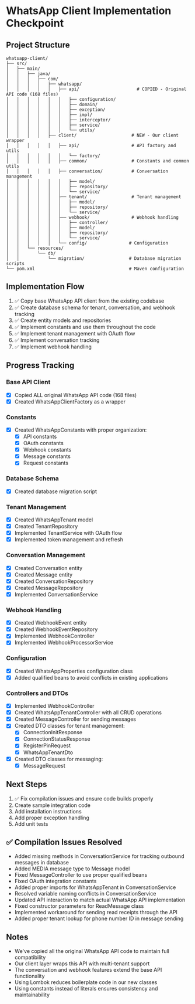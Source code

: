 # WhatsApp Client Implementation Checkpoint

## Project Structure
```
whatsapp-client/
├── src/
│   ├── main/
│   │   ├── java/
│   │   │   ├── com/
│   │   │   │   ├── whatsapp/
│   │   │   │   │   ├── api/                      # COPIED - Original API code (168 files)
│   │   │   │   │   │   ├── configuration/
│   │   │   │   │   │   ├── domain/
│   │   │   │   │   │   ├── exception/
│   │   │   │   │   │   ├── impl/
│   │   │   │   │   │   ├── interceptor/
│   │   │   │   │   │   ├── service/
│   │   │   │   │   │   └── utils/
│   │   │   │   ├── client/                     # NEW - Our client wrapper
│   │   │   │   │   ├── api/                    # API factory and utils
│   │   │   │   │   │   └── factory/
│   │   │   │   │   ├── common/                 # Constants and common utils
│   │   │   │   │   ├── conversation/           # Conversation management
│   │   │   │   │   │   ├── model/
│   │   │   │   │   │   ├── repository/
│   │   │   │   │   │   └── service/
│   │   │   │   │   ├── tenant/                 # Tenant management
│   │   │   │   │   │   ├── model/
│   │   │   │   │   │   ├── repository/
│   │   │   │   │   │   └── service/
│   │   │   │   │   ├── webhook/                # Webhook handling
│   │   │   │   │   │   ├── controller/
│   │   │   │   │   │   ├── model/
│   │   │   │   │   │   ├── repository/
│   │   │   │   │   │   └── service/
│   │   │   │   │   └── config/                # Configuration
│   │   └── resources/
│   │       └── db/
│   │           └── migration/                 # Database migration scripts
└── pom.xml                                    # Maven configuration
```

## Implementation Flow
1. ✅ Copy base WhatsApp API client from the existing codebase
2. ✅ Create database schema for tenant, conversation, and webhook tracking
3. ✅ Create entity models and repositories
4. ✅ Implement constants and use them throughout the code
5. ✅ Implement tenant management with OAuth flow
6. ✅ Implement conversation tracking
7. ✅ Implement webhook handling

## Progress Tracking

### Base API Client
- [x] Copied ALL original WhatsApp API code (168 files)
- [x] Created WhatsAppClientFactory as a wrapper

### Constants
- [x] Created WhatsAppConstants with proper organization:
  - [x] API constants
  - [x] OAuth constants
  - [x] Webhook constants
  - [x] Message constants
  - [x] Request constants

### Database Schema
- [x] Created database migration script

### Tenant Management
- [x] Created WhatsAppTenant model
- [x] Created TenantRepository
- [x] Implemented TenantService with OAuth flow
- [x] Implemented token management and refresh

### Conversation Management
- [x] Created Conversation entity
- [x] Created Message entity
- [x] Created ConversationRepository
- [x] Created MessageRepository
- [x] Implemented ConversationService

### Webhook Handling
- [x] Created WebhookEvent entity
- [x] Created WebhookEventRepository
- [x] Implemented WebhookController
- [x] Implemented WebhookProcessorService

### Configuration
- [x] Created WhatsAppProperties configuration class
- [x] Added qualified beans to avoid conflicts in existing applications

### Controllers and DTOs
- [x] Implemented WebhookController
- [x] Created WhatsAppTenantController with all CRUD operations
- [x] Created MessageController for sending messages
- [x] Created DTO classes for tenant management:
  - [x] ConnectionInitResponse
  - [x] ConnectionStatusResponse
  - [x] RegisterPinRequest
  - [x] WhatsAppTenantDto
- [x] Created DTO classes for messaging:
  - [x] MessageRequest

## Next Steps
1. ✅ Fix compilation issues and ensure code builds properly
2. Create sample integration code
3. Add installation instructions
4. Add proper exception handling
5. Add unit tests

## ✅ Compilation Issues Resolved
- Added missing methods in ConversationService for tracking outbound messages in database
- Added MEDIA message type to Message model
- Fixed MessageController to use proper qualified beans
- Fixed OAuth integration constants
- Added proper imports for WhatsAppTenant in ConversationService
- Resolved variable naming conflicts in ConversationService
- Updated API interaction to match actual WhatsApp API implementation
- Fixed constructor parameters for ReadMessage class
- Implemented workaround for sending read receipts through the API
- Added proper tenant lookup for phone number ID in message sending

## Notes
- We've copied all the original WhatsApp API code to maintain full compatibility
- Our client layer wraps this API with multi-tenant support
- The conversation and webhook features extend the base API functionality
- Using Lombok reduces boilerplate code in our new classes
- Using constants instead of literals ensures consistency and maintainability